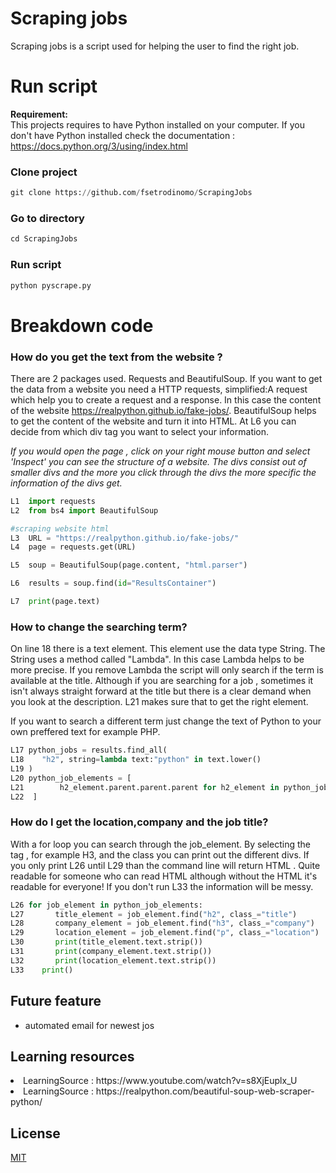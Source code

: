# Scraping jobs
Scraping jobs is a script used for helping the user to find the right job.

# Run script
<b> Requirement: </b> <br>
This projects requires to have Python installed on your computer.
If you don't have Python installed check the documentation :
https://docs.python.org/3/using/index.html

### Clone project 
```python
git clone https://github.com/fsetrodinomo/ScrapingJobs
```

### Go to directory
```python
cd ScrapingJobs
```

### Run script
```python
python pyscrape.py
```



# Breakdown code
### How do you get the text from the website ?
There are 2 packages used. Requests and BeautifulSoup. If you want to get the data from a website you need a HTTP requests, simplified:A request which help you to create a request and a response. In this case the content of the website https://realpython.github.io/fake-jobs/.
BeautifulSoup helps to get the content of the website and turn it into HTML. At L6 you can decide from which div tag you want to select your information.

<i>If you would open the page , click on your right mouse button and select 'Inspect' you can see the structure of a website. The divs consist out of smaller divs and the more you click through the divs the more specific the information of the divs get. </i>

```python
L1  import requests
L2  from bs4 import BeautifulSoup

#scraping website html 
L3  URL = "https://realpython.github.io/fake-jobs/"
L4  page = requests.get(URL)

L5  soup = BeautifulSoup(page.content, "html.parser")

L6  results = soup.find(id="ResultsContainer")

L7  print(page.text)
```



### How to change the searching term?
On line 18 there is a text element. This element use the data type String. The String uses a method called "Lambda".
In this case Lambda helps to be more precise. If you remove Lambda the script will only search if the term is available at the title.
Although if you are searching for a job , sometimes it isn't always straight forward at the title but there is a clear demand when you look at the description.
L21 makes sure that to get the right element. 

If you want to search a different term just change the text of Python to your own preffered text for example PHP.
```python
L17 python_jobs = results.find_all(
L18    "h2", string=lambda text:"python" in text.lower()
L19 )
L20 python_job_elements = [
L21        h2_element.parent.parent.parent for h2_element in python_jobs
L22  ]
```


### How do I get the location,company and the job title?
With a for loop you can search through the job_element. By selecting the tag , for example H3, and the class you can print out the different 
divs. If you only print L26 until L29 than the command line will return HTML . Quite readable for someone who can read HTML although without the HTML it's readable for everyone! 
If you don't run L33 the information will be messy.

```python
L26 for job_element in python_job_elements:
L27       title_element = job_element.find("h2", class_="title")
L28       company_element = job_element.find("h3", class_="company")
L29       location_element = job_element.find("p", class_="location")
L30       print(title_element.text.strip())
L31       print(company_element.text.strip())
L32       print(location_element.text.strip())
L33    print()

```





## Future feature
- automated email for newest jos

## Learning resources
<li>LearningSource : https://www.youtube.com/watch?v=s8XjEuplx_U </li>
<li>LearningSource : https://realpython.com/beautiful-soup-web-scraper-python/ </li>

## License

[MIT](https://choosealicense.com/licenses/mit/)












